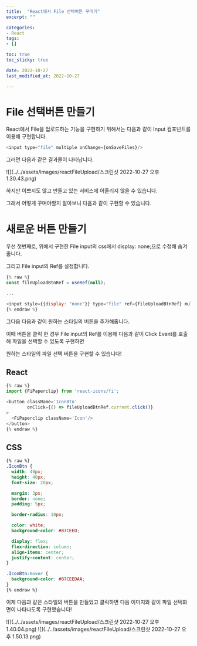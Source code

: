 ```yaml
---
title:  "React에서 File 선택버튼 꾸미기"
excerpt: ""

categories:
- React
tags:
- []

toc: true
toc_sticky: true

date: 2022-10-27
last_modified_at: 2022-10-27

---
```


# File 선택버튼 만들기

React에서 File을 업로드하는 기능을 구현하기 위해서는 다음과 같이 Input 컴포넌트를 이용해 구현합니다.

```javascript
<input type="file" multiple onChange={onSaveFiles}/>
```

그러면 다음과 같은 결과물이 나타납니다.

![](../../assets/images/reactFileUpload/스크린샷 2022-10-27 오후 1.30.43.png)

하지만 이쁘지도 않고 만들고 있는 서비스에 어울리지 않을 수 있습니다.

그래서 어떻게 꾸며야할지 알아보니 다음과 같이 구현할 수 있습니다.

# 새로운 버튼 만들기

우선 첫번째로, 위에서 구현한 File input의 css에서 display: none;으로 수정해 숨겨줍니다.

그리고 File input의 Ref를 설정합니다.

```javascript
{% raw %}
const fileUploadBtnRef = useRef(null);

...

<input style={{display: "none"}} type="file" ref={fileUploadBtnRef} multiple onChange={onSaveFiles}/>
{% endraw %}
```

그다음 다음과 같이 원하는 스타일의 버튼을 추가해줍니다.

이때 버튼을 클릭 한 경우 File input의 Ref를 이용해 다음과 같이 Click Event를 호출해 파일을 선택할 수 있도록 구현하면 

원하는 스타일의 파일 선택 버튼을 구현할 수 있습니다!

## React

```javascript
{% raw %}
import {FiPaperclip} from 'react-icons/fi';

<button className='IconBtn'
        onClick={() => fileUploadBtnRef.current.click()}
>
  <FiPaperclip className='Icon'/>
</button>
{% endraw %}
```

## CSS

```css
{% raw %}
.IconBtn {
  width: 40px;
  height: 40px;
  font-size: 20px;

  margin: 3px;
  border: none;
  padding: 5px;

  border-radius: 10px;

  color: white;
  background-color: #87CEED;

  display: flex;
  flex-direction: column;
  align-items: center;
  justify-content: center;
}

.IconBtn:hover {
  background-color: #87CEEDAA;
}
{% endraw %}
```

이제 다음과 같은 스타일의 버튼을 만들었고 클릭하면 다음 이미지와 같이 파일 선택화면이 나타나도록 구현했습니다!

![](../../assets/images/reactFileUpload/스크린샷 2022-10-27 오후 1.40.04.png)
![](../../assets/images/reactFileUpload/스크린샷 2022-10-27 오후 1.50.13.png)
